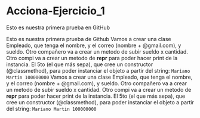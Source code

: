 # Acciona-Ejercicio_1
Esto es nuestra primera prueba en GitHub

Esto es nuestra primera prueba de Github
Vamos a crear una clase Empleado, que tenga el nombre, y el correo (nombre + @gmail.com), y sueldo. Otro compañero va a crear un metodo de subir sueldo x cantidad. Otro compi va a crear un metodo de __repr__ para poder hacer print de la instancia.
El 5to (el que más sepa), que cree un constructor (@classmethod), para poder instanciar el objeto a partir del string: `Mariano Martin 100000000`
Vamos a crear una clase Empleado, que tenga el nombre, y el correo (nombre + @gmail.com), y sueldo. Otro compañero va a crear un metodo de subir sueldo x cantidad. Otro compi va a crear un metodo de __repr__ para poder hacer print de la instancia.
El 5to (el que más sepa), que cree un constructor (@classmethod), para poder instanciar el objeto a partir del string: `Mariano Martin 100000000`
